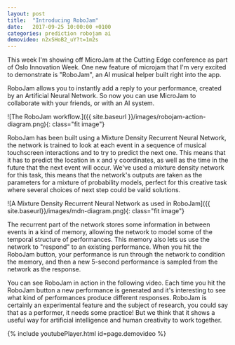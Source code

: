 ```yaml
---
layout: post
title:  "Introducing RoboJam"
date:   2017-09-25 10:00:00 +0100
categories: prediction robojam ai
demovideo: n2xSHoB2_uY?t=1m2s
---
```


This week I'm showing off MicroJam at the Cutting Edge conference as part of Oslo Innovation Week. One new feature of microjam that I'm very excited to demonstrate is "RoboJam", an AI musical helper built right into the app.

RoboJam allows you to instantly add a reply to your performance, created by an Artificial Neural Network. So now you can use MicroJam to collaborate with your friends, or with an AI system. 

![The RoboJam workflow.]({{ site.baseurl }}/images/robojam-action-diagram.png){: class="fit image"}

RoboJam has been built using a Mixture Density Recurrent Neural Network, the network is trained to look at each event in a sequence of musical touchscreen interactions and to try to predict the next one. This means that it has to predict the location in x and y coordinates, as well as the time in the future that the next event will occur. We've used a mixture density network for this task, this means that the network's outputs are taken as the parameters for a mixture of probability models, perfect for this creative task where several choices of next step could be valid solutions.

![A Mixture Density Recurrent Neural Network as used in RoboJam]({{ site.baseurl}}/images/mdn-diagram.png){: class="fit image"}

The recurrent part of the network stores some information in between events in a kind of memory, allowing the network to model some of the temporal structure of performances. This memory also lets us use the network to "respond" to an existing performance. When you hit the RoboJam button, your performance is run through the network to condition the memory, and then a new 5-second performance is sampled from the network as the response.

You can see RoboJam in action in the following video. Each time you hit the RoboJam button a new performance is generated and it's interesting to see what kind of performances produce different responses. RoboJam is certainly an experimental feature and the subject of research, you could say that as a performer, it needs some practice! But we think that it shows a useful way for artificial intelligence and human creativity to work together.

{% include youtubePlayer.html id=page.demovideo %}
